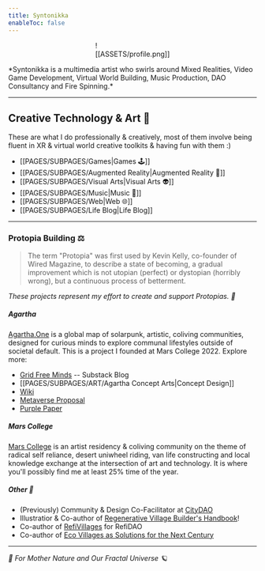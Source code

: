 ```yaml
---
title: Syntonikka
enableToc: false
---
```

<div style="width: 30%; margin: 0 auto">

![[ASSETS/profile.png]]

</div>
*Syntonikka is a multimedia artist who swirls around Mixed Realities, Video Game Development, Virtual World Building, Music Production, DAO Consultancy and Fire Spinning.*

----
## Creative Technology & Art 🦭
These are what I do professionally & creatively, most of them involve being fluent in XR & virtual world creative toolkits & having fun with them :)
- [[PAGES/SUBPAGES/Games|Games 🕹️]]
- [[PAGES/SUBPAGES/Augmented Reality|Augmented Reality 👻]]
- [[PAGES/SUBPAGES/Visual Arts|Visual Arts 👽]]
- [[PAGES/SUBPAGES/Music|Music 🎹]]
- [[PAGES/SUBPAGES/Web|Web 🌐]]
- [[PAGES/SUBPAGES/Life Blog|Life Blog]]
----
### Protopia Building ⚖️
>The term "Protopia" was first used by Kevin Kelly, co-founder of Wired Magazine, to describe a state of becoming, a gradual improvement which is not utopian (perfect) or dystopian (horribly wrong), but a continuous process of betterment.

*These projects represent my effort to create and support Protopias. 🫧*

##### Agartha
[Agartha.One](https://agartha.one) is a global map of solarpunk, artistic, coliving communities, designed for curious minds to explore communal lifestyles outside of societal default. 
This is a project I founded at Mars College 2022. Explore more:
- [Grid Free Minds](https://agartha1.substack.com/) -- Substack Blog
- [[PAGES/SUBPAGES/ART/Agartha Concept Arts|Concept Design]]
- [Wiki](https://www.notion.so/agarthamap/Agartha-913b57d888d44b86accabd9a75bd6a05)
- [Metaverse Proposal](https://www.figma.com/file/Zoel6YzzWMF30ZrSYmlFxi/Agartha-Metaverse?type=design&node-id=0-1)
- [Purple Paper](https://www.notion.so/agarthamap/Purple-Paper-5bc5e896b16f47779904c34465f41a3b)

##### Mars College
[Mars College](https://mars.college/) is an artist residency & coliving community on the theme of radical self reliance, desert uniwheel riding, van life constructing and local knowledge exchange at the intersection of art and technology. It is where you'll possibly find me at least 25% time of the year.

##### Other 💚
- (Previously) Community & Design Co-Facilitator at [CityDAO](https://citydao.io/)
- Illustratior & Co-author of [Regenerative Village Builder's Handbook](https://treehousedao.earth/)!
- Co-author of [RefiVillages](https://mirror.xyz/0x7340F1a1e4e38F43d2FCC85cdb2b764de36B40c0/ye6fI3GDY2FJA6mNbxru2L_97OjMalhdbVjKOunq2EI) for RefiDAO
- Co-author of [Eco Villages as Solutions for the Next Century](https://medium.com/@agartha.one/eco-villages-as-solutions-for-the-next-century-fe82f7535afb)

----
*🌱 For Mother Nature and Our Fractal Universe 🪐*